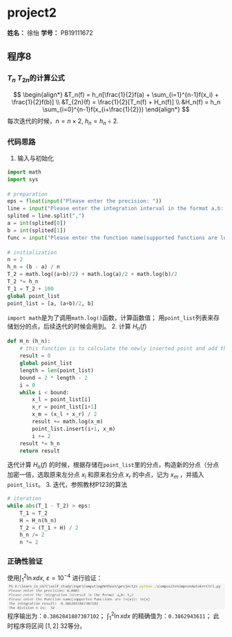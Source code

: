 # project2
**姓名：** 徐怡
**学号：** PB19111672
## 程序8
### $T_n\ T_{2n}$的计算公式
$$
\begin{align*}
&T_n(f) = h_n[\frac{1}{2}f(a) + \sum_{i=1}^{n-1}f(x_i) + \frac{1}{2}f(b)] \\
&T_{2n}(f) = \frac{1}{2}[T_n(f) + H_n(f)] \\
&H_n(f) = h_n \sum_{i=0}^{n-1}f(x_{i+\frac{1}{2}})
\end{align*}
$$
每次迭代的时候，$n=n \times 2,\ h_n=h_n \div 2$.
### 代码思路
1. 输入与初始化
```python
import math
import sys

# preparation
eps = float(input("Please enter the precision: "))
line = input("Please enter the integration interval in the format a,b: ")
splited = line.split(",")
a = int(splited[0])
b = int(splited[1])
func = input("Please enter the function name(supported functions are ln(x)): ")

# initialization
n = 2
h_n = (b - a) / n
T_2 = math.log((a+b)/2) + math.log(a)/2 + math.log(b)/2
T_2 *= h_n
T_1 = T_2 + 100
global point_list
point_list = [a, (a+b)/2, b]
```
`import math`是为了调用`math.log()`函数，计算函数值；
用`point_list`列表来存储划分的点，后续迭代的时候会用到。
2. 计算 $H_n(f)$
```python
def H_n (h_n):
    # this function is to calculate the newly inserted point and add them to the point list
    result = 0
    global point_list
    length = len(point_list)
    bound = 2 * length - 2
    i = 0
    while i < bound:
        x_l = point_list[i]
		x_r = point_list[i+1]
		x_m = (x_l + x_r) / 2
		result += math.log(x_m)
		point_list.insert(i+1, x_m)
		i += 2
	result *= h_n
	return result
```
迭代计算 $H_n(f)$ 的时候，根据存储在`point_list`里的分点，构造新的分点（分点加密一倍，选取原来左分点 $x_l$ 和原来右分点 $x_r$ 的中点，记为 $x_m$ ，并插入`point_list`。
3. 迭代，参照教材P123的算法
```python
# iteration
while abs(T_1 - T_2) > eps:
	T_1 = T_2
	H = H_n(h_n)
	T_2 = (T_1 + H) / 2
	h_n /= 2
	n *= 2
```
### 正确性验证
使用$\int_{1}^{2}\ln xdx,\ \varepsilon=10^{-4}$ 进行验证：
![result](./img/AutoErrCtrl-result.png)
程序输出为：`0.3862841887387102`；
$\int_{1}^{2}\ln xdx$ 的精确值为：`0.3862943611`；
此时程序将区间 $[1,2]$ 32等分。